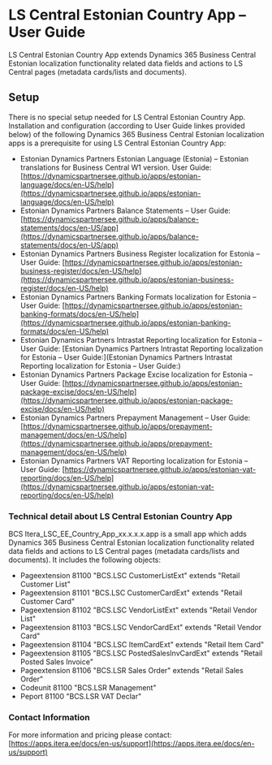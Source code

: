 # LS Central Estonian Country App – User Guide
LS Central Estonian Country App extends Dynamics 365 Business Central Estonian localization functionality related data fields and actions to LS Central pages (metadata cards/lists and documents).

## Setup
There is no special setup needed for LS Central Estonian Country App. Installation and configuration (according to User Guide linkes provided below) of the following Dynamics 365 Business Central Estonian localization apps is a prerequisite for using LS Central Estonian Country App:
* Estonian Dynamics Partners Estonian Language (Estonia) – Estonian translations for Business Central W1 version. User Guide: [https://dynamicspartnersee.github.io/apps/estonian-language/docs/en-US/help](https://dynamicspartnersee.github.io/apps/estonian-language/docs/en-US/help)
* Estonian Dynamics Partners Balance Statements – User Guide: [https://dynamicspartnersee.github.io/apps/balance-statements/docs/en-US/app](https://dynamicspartnersee.github.io/apps/balance-statements/docs/en-US/app) 
* Estonian Dynamics Partners Business Register localization for Estonia – User Guide: [https://dynamicspartnersee.github.io/apps/estonian-business-register/docs/en-US/help](https://dynamicspartnersee.github.io/apps/estonian-business-register/docs/en-US/help)
* Estonian Dynamics Partners Banking Formats localization for Estonia – User Guide: [https://dynamicspartnersee.github.io/apps/estonian-banking-formats/docs/en-US/help](https://dynamicspartnersee.github.io/apps/estonian-banking-formats/docs/en-US/help)
* Estonian Dynamics Partners Intrastat Reporting localization for Estonia – User Guide: [Estonian Dynamics Partners Intrastat Reporting localization for Estonia – User Guide:](Estonian Dynamics Partners Intrastat Reporting localization for Estonia – User Guide:)
* Estonian Dynamics Partners Package Excise localization for Estonia – User Guide: [https://dynamicspartnersee.github.io/apps/estonian-package-excise/docs/en-US/help](https://dynamicspartnersee.github.io/apps/estonian-package-excise/docs/en-US/help)
* Estonian Dynamics Partners Prepayment Management – User Guide: [https://dynamicspartnersee.github.io/apps/prepayment-management/docs/en-US/help](https://dynamicspartnersee.github.io/apps/prepayment-management/docs/en-US/help)
* Estonian Dynamics Partners VAT Reporting localization for Estonia – User Guide: [https://dynamicspartnersee.github.io/apps/estonian-vat-reporting/docs/en-US/help](https://dynamicspartnersee.github.io/apps/estonian-vat-reporting/docs/en-US/help)


### Technical detail about LS Central Estonian Country App
BCS Itera_LSC_EE_Country_App_xx.x.x.x.app is a small app which adds Dynamics 365 Business Central Estonian localization functionality related data fields and actions to LS Central pages (metadata cards/lists and documents). It includes the following objects:
* Pageextension 81100 "BCS.LSC CustomerListExt" extends "Retail Customer List"
* Pageextension 81101 "BCS.LSC CustomerCardExt" extends "Retail Customer Card"
* Pageextension 81102 "BCS.LSC VendorListExt" extends "Retail Vendor List"
* Pageextension 81103 "BCS.LSC VendorCardExt" extends "Retail Vendor Card"
* Pageextension 81104 "BCS.LSC ItemCardExt" extends "Retail Item Card"
* Pageextension 81105 "BCS.LSC PostedSalesInvCardExt" extends "Retail Posted Sales Invoice"
* Pageextension 81106 "BCS.LSR Sales Order" extends "Retail Sales Order"
* Codeunit 81100 "BCS.LSR Management"
* Peport 81100 "BCS.LSR VAT Declar"



### Contact Information
For more information and pricing please contact:  
[https://apps.itera.ee/docs/en-us/support](https://apps.itera.ee/docs/en-us/support)
